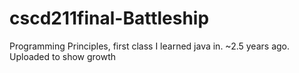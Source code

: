 # cscd211final-Battleship
Programming Principles, first class I learned java in. ~2.5 years ago. Uploaded to show growth
